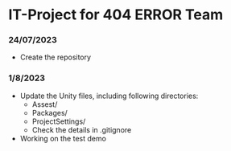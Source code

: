 # IT-Project for 404 ERROR Team
### 24/07/2023
- Create the repository

### 1/8/2023

- Update the Unity files, including following directories:
  - Assest/
  - Packages/
  - ProjectSettings/
  - Check the details in .gitignore
- Working on the test demo
